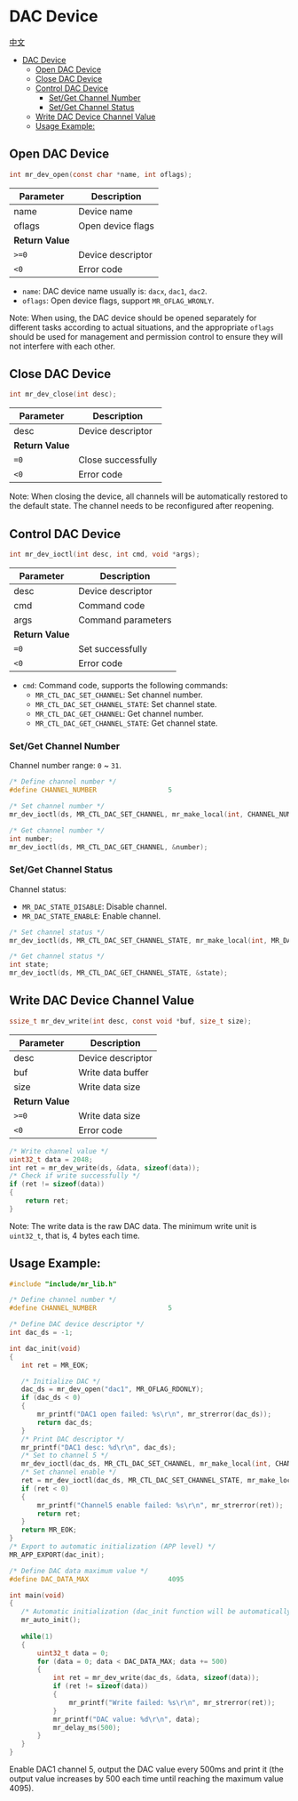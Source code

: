 # DAC Device

[中文](dac.md)

<!-- TOC -->
* [DAC Device](#dac-device)
  * [Open DAC Device](#open-dac-device)
  * [Close DAC Device](#close-dac-device)
  * [Control DAC Device](#control-dac-device)
    * [Set/Get Channel Number](#setget-channel-number)
    * [Set/Get Channel Status](#setget-channel-status)
  * [Write DAC Device Channel Value](#write-dac-device-channel-value)
  * [Usage Example:](#usage-example)
<!-- TOC -->

## Open DAC Device

```c
int mr_dev_open(const char *name, int oflags);
```

| Parameter        | Description       |
|------------------|-------------------|
| name             | Device name       |
| oflags           | Open device flags |
| **Return Value** |                   |
| `>=0`            | Device descriptor |
| `<0`             | Error code        |

- `name`: DAC device name usually is: `dacx`, `dac1`, `dac2`.
- `oflags`: Open device flags, support `MR_OFLAG_WRONLY`.

Note: When using, the DAC device should be opened separately for different tasks according to actual situations, and the appropriate `oflags` should be used for management and permission control to ensure they will not interfere with each other.

## Close DAC Device

```c
int mr_dev_close(int desc); 
```

| Parameter        | Description        |
|------------------|--------------------|
| desc             | Device descriptor  |
| **Return Value** |                    |
| `=0`             | Close successfully |   
| `<0`             | Error code         |

Note: When closing the device, all channels will be automatically restored to the default state. The channel needs to be reconfigured after reopening.

## Control DAC Device

```c
int mr_dev_ioctl(int desc, int cmd, void *args);
```

| Parameter        | Description        |
|------------------|--------------------|
| desc             | Device descriptor  |
| cmd              | Command code       |
| args             | Command parameters |
| **Return Value** |                    |
| `=0`             | Set successfully   |
| `<0`             | Error code         |

- `cmd`: Command code, supports the following commands:
    - `MR_CTL_DAC_SET_CHANNEL`: Set channel number.
    - `MR_CTL_DAC_SET_CHANNEL_STATE`: Set channel state.
    - `MR_CTL_DAC_GET_CHANNEL`: Get channel number.
    - `MR_CTL_DAC_GET_CHANNEL_STATE`: Get channel state.

### Set/Get Channel Number

Channel number range: `0` ~ `31`.

```c
/* Define channel number */
#define CHANNEL_NUMBER                  5

/* Set channel number */   
mr_dev_ioctl(ds, MR_CTL_DAC_SET_CHANNEL, mr_make_local(int, CHANNEL_NUMBER));

/* Get channel number */
int number;  
mr_dev_ioctl(ds, MR_CTL_DAC_GET_CHANNEL, &number);
```

### Set/Get Channel Status

Channel status:

- `MR_DAC_STATE_DISABLE`: Disable channel.
- `MR_DAC_STATE_ENABLE`: Enable channel.

```c
/* Set channel status */
mr_dev_ioctl(ds, MR_CTL_DAC_SET_CHANNEL_STATE, mr_make_local(int, MR_DAC_STATE_ENABLE));

/* Get channel status */   
int state;
mr_dev_ioctl(ds, MR_CTL_DAC_GET_CHANNEL_STATE, &state);
```

## Write DAC Device Channel Value

```c
ssize_t mr_dev_write(int desc, const void *buf, size_t size);
```

| Parameter        | Description       |
|------------------|-------------------|
| desc             | Device descriptor |   
| buf              | Write data buffer |
| size             | Write data size   |
| **Return Value** |                   |
| `>=0`            | Write data size   |
| `<0`             | Error code        |

```c
/* Write channel value */
uint32_t data = 2048;
int ret = mr_dev_write(ds, &data, sizeof(data));
/* Check if write successfully */
if (ret != sizeof(data))
{
    return ret;
}
```

Note: The write data is the raw DAC data. The minimum write unit is `uint32_t`, that is, 4 bytes each time.

## Usage Example:

```c
#include "include/mr_lib.h"

/* Define channel number */
#define CHANNEL_NUMBER                  5

/* Define DAC device descriptor */   
int dac_ds = -1;

int dac_init(void)
{
   int ret = MR_EOK;

   /* Initialize DAC */
   dac_ds = mr_dev_open("dac1", MR_OFLAG_RDONLY);
   if (dac_ds < 0)
   {
       mr_printf("DAC1 open failed: %s\r\n", mr_strerror(dac_ds));  
       return dac_ds;
   }
   /* Print DAC descriptor */
   mr_printf("DAC1 desc: %d\r\n", dac_ds);
   /* Set to channel 5 */
   mr_dev_ioctl(dac_ds, MR_CTL_DAC_SET_CHANNEL, mr_make_local(int, CHANNEL_NUMBER));
   /* Set channel enable */
   ret = mr_dev_ioctl(dac_ds, MR_CTL_DAC_SET_CHANNEL_STATE, mr_make_local(int, MR_DAC_STATE_ENABLE));
   if (ret < 0)
   {
       mr_printf("Channel5 enable failed: %s\r\n", mr_strerror(ret));
       return ret;
   }
   return MR_EOK;
}
/* Export to automatic initialization (APP level) */
MR_APP_EXPORT(dac_init);

/* Define DAC data maximum value */
#define DAC_DATA_MAX                    4095

int main(void) 
{
   /* Automatic initialization (dac_init function will be automatically called here) */
   mr_auto_init();
    
   while(1)
   {
       uint32_t data = 0;
       for (data = 0; data < DAC_DATA_MAX; data += 500)
       {
           int ret = mr_dev_write(dac_ds, &data, sizeof(data));
           if (ret != sizeof(data))
           {
               mr_printf("Write failed: %s\r\n", mr_strerror(ret));
           }
           mr_printf("DAC value: %d\r\n", data);
           mr_delay_ms(500);
       }
   }
}
```

Enable DAC1 channel 5, output the DAC value every 500ms and print it 
(the output value increases by 500 each time until reaching the maximum value 4095).
